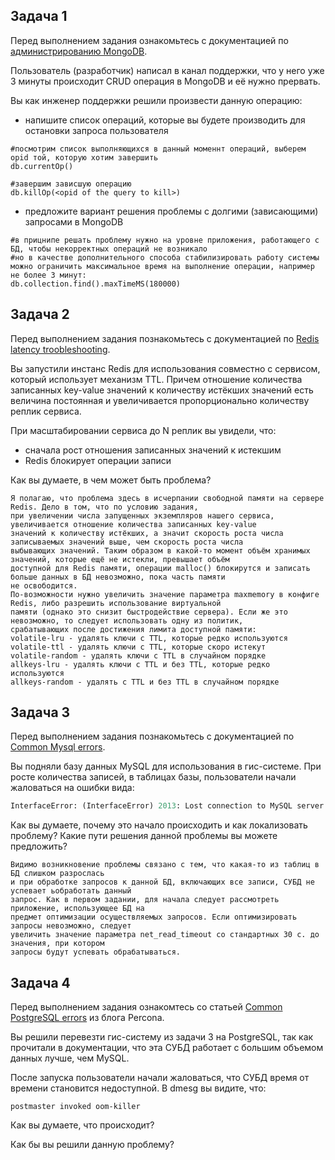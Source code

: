 ## Задача 1

Перед выполнением задания ознакомьтесь с документацией по [администрированию MongoDB](https://docs.mongodb.com/manual/administration/).

Пользователь (разработчик) написал в канал поддержки, что у него уже 3 минуты происходит CRUD операция в MongoDB и её 
нужно прервать. 

Вы как инженер поддержки решили произвести данную операцию:
- напишите список операций, которые вы будете производить для остановки запроса пользователя
```
#посмотрим список выполняющихся в данный моменнт операций, выберем opid той, которую хотим завершить
db.currentOp()

#завершим зависшую операцию
db.killOp(<opid of the query to kill>)
```
- предложите вариант решения проблемы с долгими (зависающими) запросами в MongoDB
```
#в прицнипе решать проблему нужно на уровне приложения, работающего с БД, чтобы некорректных операций не возникало
#но в качестве дополнительного способа стабилизировать работу системы можно ограничить максимальное время на выполнение операции, например не более 3 минут:
db.collection.find().maxTimeMS(180000)
```

## Задача 2

Перед выполнением задания познакомьтесь с документацией по [Redis latency troobleshooting](https://redis.io/topics/latency).

Вы запустили инстанс Redis для использования совместно с сервисом, который использует механизм TTL. 
Причем отношение количества записанных key-value значений к количеству истёкших значений есть величина постоянная и
увеличивается пропорционально количеству реплик сервиса. 

При масштабировании сервиса до N реплик вы увидели, что:
- сначала рост отношения записанных значений к истекшим
- Redis блокирует операции записи

Как вы думаете, в чем может быть проблема?

```
Я полагаю, что проблема здесь в исчерпании свободной памяти на сервере Redis. Дело в том, что по условию задания,
при увеличении числа запущенных экземпляров нашего сервиса, увеличивается отношение количества записанных key-value
значений к количеству истёкших, а значит скорость роста числа записываемых значений выше, чем скорость роста числа
выбывающих значений. Таким образом в какой-то момент объём хранимых значений, которые ещё не истекли, превышает объём
доступной для Redis памяти, операции malloc() блокирутся и записать больше данных в БД невозможно, пока часть памяти
не освободится. 
По-возможности нужно увеличить значение параметра maxmemory в конфиге Redis, либо разрешить использование виртуальной
памяти (однако это снизит быстродействие сервера). Если же это невозможно, то следует использовать одну из политик,
срабатывающих после достижения лимита доступной памяти:
volatile-lru - удалять ключи с TTL, которые редко используются
volatile-ttl - удалять ключи с TTL, которые скоро истекут
volatile-random - удалять ключи с TTL в случайном порядке
allkeys-lru - удалять ключи с TTL и без TTL, которые редко используются
allkeys-random - удалять с TTL и без TTL в случайном порядке
```
## Задача 3

Перед выполнением задания познакомьтесь с документацией по [Common Mysql errors](https://dev.mysql.com/doc/refman/8.0/en/common-errors.html).

Вы подняли базу данных MySQL для использования в гис-системе. При росте количества записей, в таблицах базы,
пользователи начали жаловаться на ошибки вида:
```python
InterfaceError: (InterfaceError) 2013: Lost connection to MySQL server during query u'SELECT..... '
```

Как вы думаете, почему это начало происходить и как локализовать проблему?
Какие пути решения данной проблемы вы можете предложить?
```
Видимо возникновение проблемы связано с тем, что какая-то из таблиц в БД слишком разрослась
и при обработке запросов к данной БД, включающих все записи, СУБД не успевает ьобработать данный
запрос. Как в первом задании, для начала следует рассмотреть приложение, использующее БД на
предмет оптимизации осуществляемых запросов. Если оптимизировать запросы невозможно, следует
увеличить значение параметра net_read_timeout со стандартных 30 с. до значения, при котором
запросы будут успевать обрабатываться.
```
## Задача 4

Перед выполнением задания ознакомтесь со статьей [Common PostgreSQL errors](https://www.percona.com/blog/2020/06/05/10-common-postgresql-errors/) из блога Percona.

Вы решили перевезти гис-систему из задачи 3 на PostgreSQL, так как прочитали в документации, что эта СУБД работает с 
большим объемом данных лучше, чем MySQL.

После запуска пользователи начали жаловаться, что СУБД время от времени становится недоступной. В dmesg вы видите, что:

`postmaster invoked oom-killer`

Как вы думаете, что происходит?

Как бы вы решили данную проблему?
